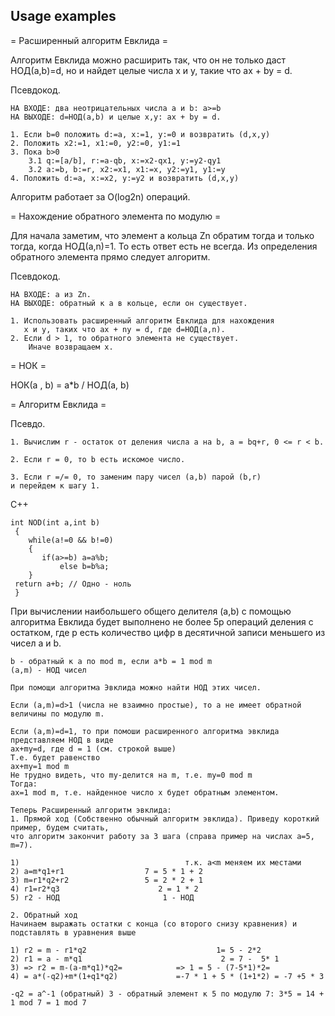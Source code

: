 Usage examples
--------------

= Расширенный алгоритм Евклида =

Алгоритм Евклида можно расширить так, что он не только даст НОД(a,b)=d, но и найдет целые числа x и y,
такие что ax + by = d.

Псевдокод.
```
НА ВХОДЕ: два неотрицательных числа a и b: a>=b
НА ВЫХОДЕ: d=НОД(a,b) и целые x,y: ax + by = d.

1. Если b=0 положить d:=a, x:=1, y:=0 и возвратить (d,x,y)
2. Положить x2:=1, x1:=0, y2:=0, y1:=1
3. Пока b>0
    3.1 q:=[a/b], r:=a-qb, x:=x2-qx1, y:=y2-qy1
    3.2 a:=b, b:=r, x2:=x1, x1:=x, y2:=y1, y1:=y
4. Положить d:=a, x:=x2, y:=y2 и возвратить (d,x,y)
```
Алгоритм работает за O(log2n) операций.

= Нахождение обратного элемента по модулю =

Для начала заметим, что элемент a кольца Zn обратим тогда и только тогда, когда НОД(a,n)=1.
То есть ответ есть не всегда. Из определения обратного элемента прямо следует алгоритм.

Псевдокод.
```
НА ВХОДЕ: а из Zn.
НА ВЫХОДЕ: обратный к а в кольце, если он существует.

1. Использовать расширенный алгоритм Евклида для нахождения
   x и y, таких что ax + ny = d, где d=НОД(a,n).
2. Если d > 1, то обратного элемента не существует.
    Иначе возвращаем x.
```

= НОК =

НОК(a , b) = a*b / НОД(a, b)

= Алгоритм Евклида =

Псевдо.
```
1. Вычислим r - остаток от деления числа a на b, a = bq+r, 0 <= r < b.

2. Если r = 0, то b есть искомое число.

3. Если r =/= 0, то заменим пару чисел (a,b) парой (b,r)
и перейдем к шагу 1.
```

C++
```
int NOD(int a,int b)
 {
    while(a!=0 && b!=0)
    {
       if(a>=b) a=a%b;
           else b=b%a;
    }
 return a+b; // Одно - ноль
 }
``` 

При вычислении наибольшего общего делителя (a,b) с помощью алгоритма Евклида
будет выполнено не более 5p операций деления с остатком, где p есть количество цифр
в десятичной записи меньшего из чисел a и b. 

```
b - обратный к a по mod m, если a*b = 1 mod m
(a,m) - НОД чисел

При помощи алгоритма Эвклида можно найти НОД этих чисел.

Если (a,m)=d>1 (числа не взаимно простые), то a не имеет обратной величины по модулю m.

Если (a,m)=d=1, то при помоши расширенного алгоритма эвклида представляем НОД в виде
ax+my=d, где d = 1 (см. строкой выше)
Т.е. будет равенство
ax+my=1 mod m
Не трудно видеть, что my-делится на m, т.е. my=0 mod m
Тогда:
ax=1 mod m, т.е. найденное число x будет обратным элементом.

Теперь Расширенный алгоритм эвклида:
1. Прямой ход (Собственно обычный алгоритм эвклида). Приведу короткий пример, будем считать,
что алгоритм закончит работу за 3 шага (справа пример на числах a=5, m=7).

1)                                     т.к. a<m меняем их местами
2) a=m*q1+r1                  7 = 5 * 1 + 2     
3) m=r1*q2+r2                 5 = 2 * 2 + 1
4) r1=r2*q3                      2 = 1 * 2
5) r2 - НОД                       1 - НОД

2. Обратный ход
Начинаем выражать остатки с конца (со второго снизу кравнения) и подставлять в уравнения выше

1) r2 = m - r1*q2                             1= 5 - 2*2
2) r1 = a - m*q1                               2 = 7 -  5* 1
3) => r2 = m-(a-m*q1)*q2=            => 1 = 5 - (7-5*1)*2=
4) = a*(-q2)+m*(1+q1*q2)             =-7 * 1 + 5 * (1+1*2) = -7 +5 * 3

-q2 = a^-1 (обратный) 3 - обратный элемент к 5 по модулю 7: 3*5 = 14 + 1 mod 7 = 1 mod 7
```
